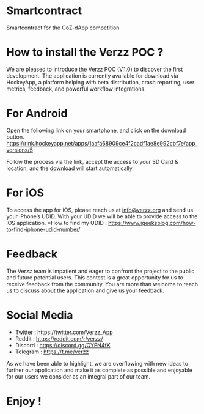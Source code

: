# Smartcontract
Smartcontract for the CoZ-dApp competition

# How to install the Verzz POC ?
We are pleased to introduce the Verzz POC (V.1.0) to discover the first development.
The application is currently available for download via HockeyApp, a platform helping with
beta distribution, crash reporting, user metrics, feedback, and powerful workflow
integrations.

# For Android
Open the following link on your smartphone, and click on the download button.
https://rink.hockeyapp.net/apps/1aafa68909ce4f2cadf1ae8e992cbf7e/app_versions/5

Follow the process via the link, accept the access to your SD Card & location, and the
download will start automatically.

# For iOS
To access the app for iOS, please reach us at info@verzz.org and send us your iPhone’s
UDID. With your UDID we will be able to provide access to the iOS application.
*How to find my UDID : https://www.igeeksblog.com/how-to-find-iphone-udid-number/

# Feedback
The Verzz team is impatient and eager to confront the project to the public and future
potential users. This contest is a great opportunity for us to receive feedback from the
community. You are more than welcome to reach us to discuss about the application and
give us your feedback.

# Social Media
- Twitter : https://twitter.com/Verzz_App
- Reddit : https://reddit.com/r/verzz/
- Discord : https://discord.gg/QYEN4fK
- Telegram : https://t.me/verzz


As we have been able to highlight, we are overflowing with new ideas to further our
application and make it as complete as possible and enjoyable for our users we consider
as an integral part of our team.
# Enjoy !
